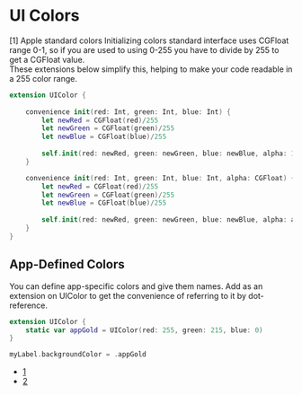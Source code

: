 # UI Colors

[1] Apple standard colors
Initializing colors standard interface uses CGFloat range 0-1, so if you are used to using 0-255 you have to divide by 255 to get a CGFloat value.  
These extensions below simplify this, helping to make your code readable in a 255 color range.

```swift
extension UIColor {
    
    convenience init(red: Int, green: Int, blue: Int) {
        let newRed = CGFloat(red)/255
        let newGreen = CGFloat(green)/255
        let newBlue = CGFloat(blue)/255
               
        self.init(red: newRed, green: newGreen, blue: newBlue, alpha: 1.0)
    }

    convenience init(red: Int, green: Int, blue: Int, alpha: CGFloat) {
        let newRed = CGFloat(red)/255
        let newGreen = CGFloat(green)/255
        let newBlue = CGFloat(blue)/255
               
        self.init(red: newRed, green: newGreen, blue: newBlue, alpha: alpha)
    }
}
```

## App-Defined Colors
You can define app-specific colors and give them names.  Add as an extension on UIColor to get the convenience of referring to it by dot-reference.

```swift
extension UIColor {
    static var appGold = UIColor(red: 255, green: 215, blue: 0)
}

myLabel.backgroundColor = .appGold
```

 - [1](https://developer.apple.com/documentation/uikit/uicolor/standard_colors)
 - [2](https://www.codingexplorer.com/create-uicolor-swift/)
